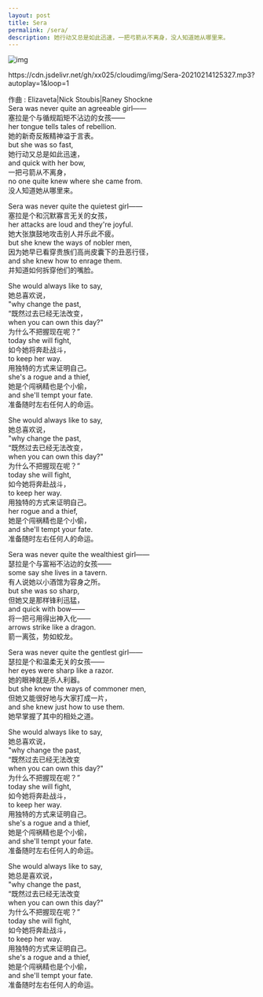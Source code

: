 ```yaml
---
layout: post
title: Sera
permalink: /sera/
description: 她行动又总是如此迅速，一把弓箭从不离身，没人知道她从哪里来。    
---
```


 

![img](https://cdn.jsdelivr.net/gh/xx025/cloudimg/img/20210214125144.jpg)

<p>https://cdn.jsdelivr.net/gh/xx025/cloudimg/img/Sera-20210214125327.mp3?autoplay=1&loop=1<p>

作曲 : Elizaveta|Nick Stoubis|Raney Shockne  
Sera was never quite an agreeable girl——  
塞拉是个与循规蹈矩不沾边的女孩——  
her tongue tells tales of rebellion.  
她的新奇反叛精神溢于言表。  
but she was so fast,  
她行动又总是如此迅速，  
and quick with her bow,  
一把弓箭从不离身，  
no one quite knew where she came from.  
没人知道她从哪里来。  
  
  
Sera was never quite the quietest girl——  
塞拉是个和沉默寡言无关的女孩，  
her attacks are loud and they're joyful.  
她大张旗鼓地攻击别人并乐此不疲。  
but she knew the ways of nobler men,  
因为她早已看穿贵族们高尚皮囊下的丑恶行径，  
and she knew how to enrage them.  
并知道如何拆穿他们的嘴脸。  
  
She would always like to say,  
她总喜欢说，  
"why change the past,  
“既然过去已经无法改变，  
when you can own this day?"  
为什么不把握现在呢？”  
today she will fight,  
如今她将奔赴战斗，  
to keep her way.  
用独特的方式来证明自己。  
she's a rogue and a thief,  
她是个闯祸精也是个小偷，  
and she'll tempt your fate.  
准备随时左右任何人的命运。  
  
She would always like to say,  
她总喜欢说，  
"why change the past,  
“既然过去已经无法改变，  
when you can own this day?"  
为什么不把握现在呢？”  
today she will fight,  
如今她将奔赴战斗，  
to keep her way.  
用独特的方式来证明自己。  
her rogue and a thief,  
她是个闯祸精也是个小偷，  
and she'll tempt your fate.  
准备随时左右任何人的命运。  
  
Sera was never quite the wealthiest girl——  
瑟拉是个与富裕不沾边的女孩——  
some say she lives in a tavern.  
有人说她以小酒馆为容身之所。  
but she was so sharp,  
但她又是那样锋利迅猛，  
and quick with bow——  
将一把弓用得出神入化——  
arrows strike like a dragon.  
箭一离弦，势如蛟龙。  
  
Sera was never quite the gentlest girl——  
瑟拉是个和温柔无关的女孩——  
her eyes were sharp like a razor.  
她的眼神就是杀人利器。  
but she knew the ways of commoner men,  
但她又能很好地与大家打成一片，  
and she knew just how to use them.  
她早掌握了其中的相处之道。  
  
She would always like to say,  
她总喜欢说，  
"why change the past,  
“既然过去已经无法改变  
when you can own this day?"  
为什么不把握现在呢？”  
today she will fight,  
如今她将奔赴战斗，  
to keep her way.  
用独特的方式来证明自己。  
she's a rogue and a thief,  
她是个闯祸精也是个小偷，  
and she'll tempt your fate.  
准备随时左右任何人的命运。  
  
She would always like to say,  
她总是喜欢说，  
"why change the past,  
“既然过去已经无法改变  
when you can own this day?"  
为什么不把握现在呢？”  
today she will fight,  
如今她将奔赴战斗，  
to keep her way.  
用独特的方式来证明自己。  
she's a rogue and a thief,  
她是个闯祸精也是个小偷，  
and she'll tempt your fate.  
准备随时左右任何人的命运。  
